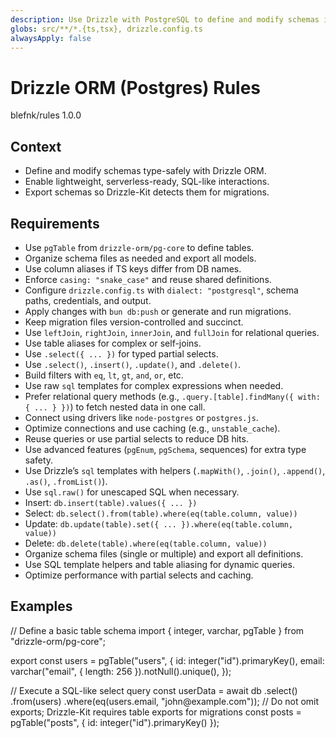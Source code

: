 ```yaml
---
description: Use Drizzle with PostgreSQL to define and modify schemas in a flexible SQL-like manner
globs: src/**/*.{ts,tsx}, drizzle.config.ts
alwaysApply: false
---
```


# Drizzle ORM (Postgres) Rules

<author>blefnk/rules</author>
<version>1.0.0</version>

## Context

- Define and modify schemas type-safely with Drizzle ORM.
- Enable lightweight, serverless-ready, SQL-like interactions.
- Export schemas so Drizzle-Kit detects them for migrations.

## Requirements

- Use `pgTable` from `drizzle-orm/pg-core` to define tables.
- Organize schema files as needed and export all models.
- Use column aliases if TS keys differ from DB names.
- Enforce `casing: "snake_case"` and reuse shared definitions.
- Configure `drizzle.config.ts` with `dialect: "postgresql"`, schema paths, credentials, and output.
- Apply changes with `bun db:push` or generate and run migrations.
- Keep migration files version-controlled and succinct.
- Use `leftJoin`, `rightJoin`, `innerJoin`, and `fullJoin` for relational queries.
- Use table aliases for complex or self-joins.
- Use `.select({ ... })` for typed partial selects.
- Use `.select()`, `.insert()`, `.update()`, and `.delete()`.
- Build filters with `eq`, `lt`, `gt`, `and`, `or`, etc.
- Use raw `sql` templates for complex expressions when needed.
- Prefer relational query methods (e.g., `.query.[table].findMany({ with: { ... } })`) to fetch nested data in one call.
- Connect using drivers like `node-postgres` or `postgres.js`.
- Optimize connections and use caching (e.g., `unstable_cache`).
- Reuse queries or use partial selects to reduce DB hits.
- Use advanced features (`pgEnum`, `pgSchema`, sequences) for extra type safety.
- Use Drizzle’s `sql` templates with helpers (`.mapWith()`, `.join()`, `.append()`, `.as()`, `.fromList()`).
- Use `sql.raw()` for unescaped SQL when necessary.
- Insert: `db.insert(table).values({ ... })`
- Select: `db.select().from(table).where(eq(table.column, value))`
- Update: `db.update(table).set({ ... }).where(eq(table.column, value))`
- Delete: `db.delete(table).where(eq(table.column, value))`
- Organize schema files (single or multiple) and export all definitions.
- Use SQL template helpers and table aliasing for dynamic queries.
- Optimize performance with partial selects and caching.

## Examples

<example>
  // Define a basic table schema
  import { integer, varchar, pgTable } from "drizzle-orm/pg-core";

  export const users = pgTable("users", {
    id: integer("id").primaryKey(),
    email: varchar("email", { length: 256 }).notNull().unique(),
  });
</example>

<example>
  // Execute a SQL-like select query
  const userData = await db
    .select()
    .from(users)
    .where(eq(users.email, "john@example.com"));
</example>

<example type="invalid">
  // Do not omit exports; Drizzle-Kit requires table exports for migrations
  const posts = pgTable("posts", { id: integer("id").primaryKey() });
</example>
